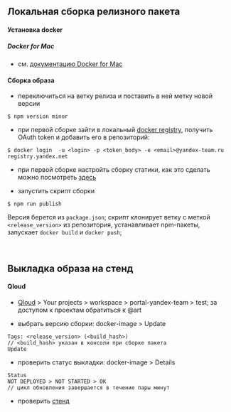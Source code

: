 
## Локальная сборка релизного пакета

#### Установка docker

##### Docker for Mac

- см. [документацию Docker for Mac](https://docs.docker.com/engine/installation/mac/)

#### Сборка образа
- переключиться на ветку релиза и поставить в ней метку новой версии

```
$ npm version minor
```

- при первой сборке зайти в локальный [docker registry](https://oauth.yandex-team.ru/authorize?response_type=token&client_id=12225edea41e4add87aaa4c4896431f1), получить OAuth token и добавить его в репозиторий:

```
$ docker login  -u <login> -p <token_body> -e <email>@yandex-team.ru registry.yandex.net
```

- при первой сборке настройть сборку статики, как это сделать можно посмотреть [здесь](/docs/static.md)

- запустить скрипт сборки

```
$ npm run publish
```

Версия берется из `package.json`; скрипт клонирует ветку с меткой `<release_version>` из репозитория, устанавливает npm-пакеты, запускает `docker build` и `docker push`;

&nbsp;

## Выкладка образа на стенд

#### Qloud

- [Qloud](https://qloud-ext.yandex-team.ru/projects)&nbsp;&gt; Your projects&nbsp;&gt; workspace&nbsp;&gt; portal-yandex-team&nbsp;&gt; test; за доступом к проектам обратиться к @art

- выбрать версию сборки: docker-image&nbsp;&gt; Update

```
Tags: <release_version> (<build_hash>)
// <build_hash> указан в консоли при сборке пакета
Update
```

- проверить статус выкладки: docker-image&nbsp;&gt; Details

```
Status
NOT DEPLOYED > NOT STARTED > OK
// цикл обновления завершается в течение пары минут
```

- проверить [стенд](https://connect-test.ws.yandex-team.ru/)
